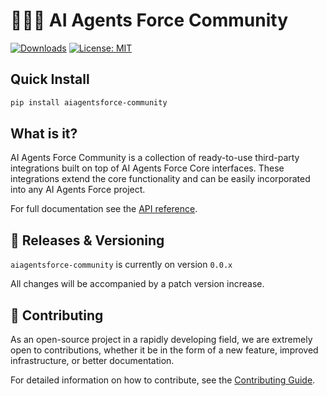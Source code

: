 # 🧑‍🤝‍🧑 AI Agents Force Community

[![Downloads](https://static.pepy.tech/badge/aiagentsforce_community/month)](https://pepy.tech/project/aiagentsforce_community)
[![License: MIT](https://img.shields.io/badge/License-MIT-yellow.svg)](https://opensource.org/licenses/MIT)

## Quick Install

```bash
pip install aiagentsforce-community
```

## What is it?

AI Agents Force Community is a collection of ready-to-use third-party integrations built on top of AI Agents Force Core interfaces. These integrations extend the core functionality and can be easily incorporated into any AI Agents Force project.

For full documentation see the [API reference](https://docs.aiagentsforce.com/api_reference/community/index.html).

## 📕 Releases & Versioning

`aiagentsforce-community` is currently on version `0.0.x`

All changes will be accompanied by a patch version increase.

## 💁 Contributing

As an open-source project in a rapidly developing field, we are extremely open to contributions, whether it be in the form of a new feature, improved infrastructure, or better documentation.

For detailed information on how to contribute, see the [Contributing Guide](https://docs.aiagentsforce.com/contributing/).
